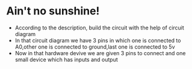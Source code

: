 # Ain't no sunshine!

- According to the description, build the circuit with the help of circuit diagram
- In that circuit diagram we have 3 pins in which one is connected to A0,other one is connected to ground,last one is connected to 5v
- Now in that hardware devive we are given 3 pins to connect and one small device which has inputs and output
